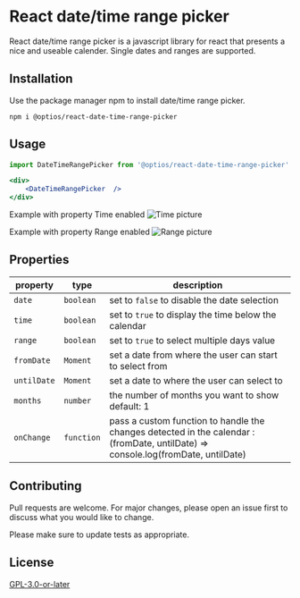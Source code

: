 # React date/time range picker

React date/time range picker is a javascript library for react that presents
 a nice and useable calender. Single dates and ranges are supported.

## Installation

Use the package manager npm to install date/time range picker.

```npm
npm i @optios/react-date-time-range-picker
```

## Usage

```jsx
import DateTimeRangePicker from '@optios/react-date-time-range-picker'

<div>
    <DateTimeRangePicker  />
</div>
```
Example with property Time enabled
![Time picture](https://imgur.com/eUouWen)

Example with property Range enabled
![Range picture](https://imgur.com/aZhwQWO)

## Properties

| property              | type            | description                                                                                  |
| --------------------- | --------------- | -------------------------------------------------------------------------------------------- |
| `date`    | `boolean` | set to `false` to disable the date selection                                                              |
| `time`     | `boolean`           | set to `true` to display the time below the calendar                                                           |
| `range`          | `boolean`        | set to `true` to select multiple days value                                                                      |
| `fromDate`        | `Moment` | set a date from where the user can start to select from |
| `untilDate` | `Moment`        |  set a date to where the user can select to                |
| `months`         | `number`        | the number of months you want to show default: 1                                                      |
| `onChange`        | `function`           | pass a custom function to handle the changes detected in the calendar : (fromDate, untilDate) => console.log(fromDate, untilDate)                                                     |

## Contributing
Pull requests are welcome. For major changes, please open an issue first to discuss what you would like to change.

Please make sure to update tests as appropriate.

## License
[GPL-3.0-or-later](https://choosealicense.com/licenses/gpl-3.0/)